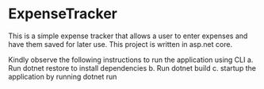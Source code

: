 # ExpenseTracker
This is a simple expense tracker that allows a user to enter expenses and have them saved for later use. This project is written in asp.net core.


Kindly observe the following instructions to run the application using CLI
a. Run dotnet restore to install dependencies
b. Run dotnet build
c. startup the application by running dotnet run


